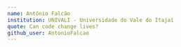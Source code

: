 ```yaml
---
name: Antônio Falcão    
institution: UNIVALI - Universidade do Vale do Itajaí   
quote: Can code change lives?   
github_user: AntonioFalcao
---
```

